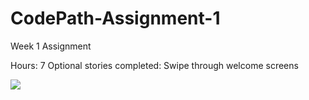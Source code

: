 # CodePath-Assignment-1
Week 1 Assignment

Hours: 7
Optional stories completed: Swipe through welcome screens

<img src = "https://dl.dropboxusercontent.com/u/66196264/Assignment1.gif">



